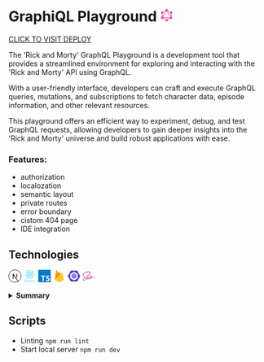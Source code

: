 # GraphiQL Playground <img src="https://raw.githubusercontent.com/devicons/devicon/master/icons/graphql/graphql-plain.svg" alt="graphql"  width="25" height="25"/>

[CLICK TO VISIT DEPLOY](https://github.com/zhuravskayalina/graphiql-app/pull/29#:~:text=Deploy%3A-,GraphiQl,-Link%20for%20cross)

The 'Rick and Morty' GraphQL Playground is a development tool that provides a streamlined environment for exploring and
interacting with the 'Rick and Morty' API using GraphQL.

With a user-friendly interface, developers can craft and execute GraphQL queries, mutations, and subscriptions to fetch
character data, episode information, and other relevant resources.

This playground offers an efficient way to experiment, debug, and test GraphQL requests, allowing developers to gain
deeper insights into the 'Rick and Morty' universe and build robust applications with ease.

### Features:

* authorization
* localozation
* semantic layout
* private routes
* error boundary
* cistom 404 page
* IDE integration

## Technologies

<p>
<img src="https://raw.githubusercontent.com/devicons/devicon/master/icons/nextjs/nextjs-line.svg" alt="nextjs"  width="25" height="25"/>
<img src="https://raw.githubusercontent.com/devicons/devicon/master/icons/react/react-original-wordmark.svg" alt="react" width="25" height="25" />
<img src="https://raw.githubusercontent.com/devicons/devicon/master/icons/typescript/typescript-original.svg" alt="typescript" width="25" height="25" />
<img src="src/assets/images/firebase-icon.svg" width="25"/>
<img src="https://raw.githubusercontent.com/devicons/devicon/master/icons/eslint/eslint-original.svg" alt="eslint" width="25" height="25" />
<img src="https://raw.githubusercontent.com/devicons/devicon/master/icons/sass/sass-original.svg" alt="sass"  width="25" height="25"/>
</p>

<details>

<summary><h4 style="display:inline">Summary</h4></summary>

- NextJS
- React
- Firebase
- Monaco Editor
- Typescript
- Sass
- Eslint, Prettier

</details>

## Scripts

- Linting
  `npm run lint`
- Start local server
  `npm run dev`
